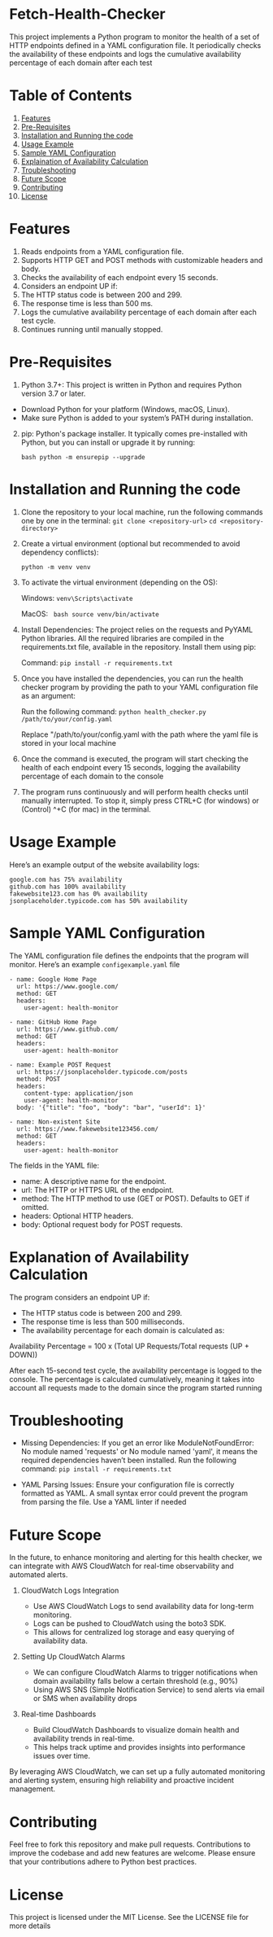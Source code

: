 # Fetch-Health-Checker

This project implements a Python program to monitor the health of a set of HTTP endpoints defined in a YAML configuration file. It periodically checks the availability of these endpoints and logs the cumulative availability percentage of each domain after each test 

# Table of Contents

1. [Features](#Features)
2. [Pre-Requisites](#Pre-Requisites)
3. [Installation and Running the code](#Installation-and-Running-the-code)
4. [Usage Example](#Usage-Example)
5. [Sample YAML Configuration](#Sample-YAML-Configuration)
6. [Explaination of Availability Calculation](#Explanation-of-Availability-Calculation)
7. [Troubleshooting](#Troubleshooting)
8. [Future Scope](#Future-Scope)
9. [Contributing](#Contributing)
10. [License](#License)


# Features

1. Reads endpoints from a YAML configuration file.
2. Supports HTTP GET and POST methods with customizable headers and body.
3. Checks the availability of each endpoint every 15 seconds.
4. Considers an endpoint UP if:
5. The HTTP status code is between 200 and 299.
6. The response time is less than 500 ms.
7. Logs the cumulative availability percentage of each domain after each test cycle.
8. Continues running until manually stopped.

# Pre-Requisites

1. Python 3.7+: This project is written in Python and requires Python version 3.7 or later.
 - Download Python for your platform (Windows, macOS, Linux).
 - Make sure Python is added to your system’s PATH during installation.

2. pip: Python's package installer. It typically comes pre-installed with Python, but you can install or upgrade it by running:
   ```
   bash python -m ensurepip --upgrade
   
# Installation and Running the code

1. Clone the repository to your local machine, run the following commands one by one in the terminal:
   ```git clone <repository-url>```
   ```cd <repository-directory>```

  

2. Create a virtual environment (optional but recommended to avoid dependency conflicts):

      ```python -m venv venv```

3. To activate the virtual environment (depending on the OS):
   
   Windows: ```venv\Scripts\activate```
   
   MacOS:   ``` bash source venv/bin/activate```

4. Install Dependencies: The project relies on the requests and PyYAML Python libraries. All the required libraries are compiled in the requirements.txt file, available in the repository. Install them using pip:

   Command: ```pip install -r requirements.txt```

5. Once you have installed the dependencies, you can run the health checker program by providing the path to your YAML configuration file as an argument:

    Run the following command: ```python health_checker.py /path/to/your/config.yaml```

    Replace "/path/to/your/config.yaml with the path where the yaml file is stored in your local machine

6. Once the command is executed, the program will start checking the health of each endpoint every 15 seconds, logging the availability percentage of each domain to the console

7. The program runs continuously and will perform health checks until manually interrupted. To stop it, simply press CTRL+C (for windows)  or (Control) ^+C (for mac) in the terminal.

# Usage Example

Here’s an example output of the website availability logs:

    google.com has 75% availability
    github.com has 100% availability
    fakewebsite123.com has 0% availability
    jsonplaceholder.typicode.com has 50% availability

# Sample YAML Configuration

The YAML configuration file defines the endpoints that the program will monitor. Here’s an example ```configexample.yaml``` file

```
- name: Google Home Page
  url: https://www.google.com/
  method: GET
  headers: 
    user-agent: health-monitor

- name: GitHub Home Page
  url: https://www.github.com/
  method: GET
  headers: 
    user-agent: health-monitor

- name: Example POST Request
  url: https://jsonplaceholder.typicode.com/posts
  method: POST
  headers: 
    content-type: application/json
    user-agent: health-monitor
  body: '{"title": "foo", "body": "bar", "userId": 1}'

- name: Non-existent Site
  url: https://www.fakewebsite123456.com/
  method: GET
  headers: 
    user-agent: health-monitor
```


The fields in the YAML file:

- name: A descriptive name for the endpoint.
- url: The HTTP or HTTPS URL of the endpoint.
- method: The HTTP method to use (GET or POST). Defaults to GET if omitted.
- headers: Optional HTTP headers.
- body: Optional request body for POST requests.

# Explanation of Availability Calculation

The program considers an endpoint UP if:

- The HTTP status code is between 200 and 299.
- The response time is less than 500 milliseconds.
- The availability percentage for each domain is calculated as:

Availability Percentage = 100 x (Total UP Requests/Total requests (UP + DOWN))

After each 15-second test cycle, the availability percentage is logged to the console. The percentage is calculated cumulatively, meaning it takes into account all requests made to the domain since the program started running

# Troubleshooting

- Missing Dependencies: If you get an error like ModuleNotFoundError: No module named 'requests' or No module named 'yaml', it means the required dependencies haven’t been installed. Run the following command:
```pip install -r requirements.txt```

- YAML Parsing Issues: Ensure your configuration file is correctly formatted as YAML. A small syntax error could prevent the program from parsing the file. Use a YAML linter if needed

# Future Scope

In the future, to enhance monitoring and alerting for this health checker, we can integrate with AWS CloudWatch for real-time observability and automated alerts.

1. CloudWatch Logs Integration
   - Use AWS CloudWatch Logs to send availability data for long-term monitoring.
   - Logs can be pushed to CloudWatch using the boto3 SDK.
   - This allows for centralized log storage and easy querying of availability data.

2. Setting Up CloudWatch Alarms
   - We can configure CloudWatch Alarms to trigger notifications when domain availability falls below a certain threshold (e.g., 90%)
   - Using AWS SNS (Simple Notification Service) to send alerts via email or SMS when availability drops
  
3. Real-time Dashboards
   - Build CloudWatch Dashboards to visualize domain health and availability trends in real-time.
   - This helps track uptime and provides insights into performance issues over time.

By leveraging AWS CloudWatch, we can set up a fully automated monitoring and alerting system, ensuring high reliability and proactive incident management.

# Contributing

Feel free to fork this repository and make pull requests. Contributions to improve the codebase and add new features are welcome. Please ensure that your contributions adhere to Python best practices.

# License

This project is licensed under the MIT License. See the LICENSE file for more details




  



